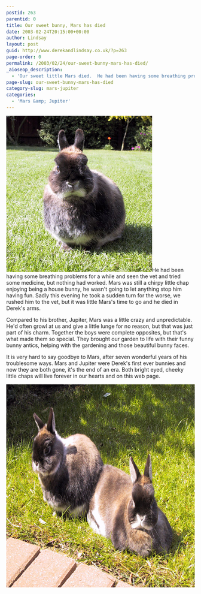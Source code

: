 ```yaml
---
postid: 263
parentid: 0
title: Our sweet bunny, Mars has died
date: 2003-02-24T20:15:00+00:00
author: Lindsay
layout: post
guid: http://www.derekandlindsay.co.uk/?p=263
page-order: 0
permalink: /2003/02/24/our-sweet-bunny-mars-has-died/
_aioseop_description:
  - 'Our sweet little Mars died.  He had been having some breathing problems for a while and seen the vet and tried some medicine, but nothing had worked.'
page-slug: our-sweet-bunny-mars-has-died
category-slug: mars-jupiter
categories:
  - 'Mars &amp; Jupiter'
---
```

<img class="alignright size-full wp-image-6700" title="Our dwarf bunny Mars" src="/wp-content/uploads/2003/02/post_5071_IMG.jpg" alt="Our dwarf bunny Mars" width="390" height="417" />He had been having some breathing problems for a while and seen the vet and tried some medicine, but nothing had worked. Mars was still a chirpy little chap enjoying being a house bunny, he wasn't going to let anything stop him having fun. Sadly this evening he took a sudden turn for the worse, we rushed him to the vet, but it was little Mars's time to go and he died in Derek's arms.

Compared to his brother, Jupiter, Mars was a little crazy and unpredictable. He'd often growl at us and give a little lunge for no reason, but that was just part of his charm. Together the boys were complete opposites, but that's what made them so special. They brought our garden to life with their funny bunny antics, helping with the gardening and those beautiful bunny faces.

It is very hard to say goodbye to Mars, after seven wonderful years of his troublesome ways. Mars and Jupiter were Derek's first ever bunnies and now they are both gone, it's the end of an era. Both bright eyed, cheeky little chaps will live forever in our hearts and on this web page.

<img class="aligncenter size-full wp-image-6707" title="Our dwarf bunnies, Mars and Jupiter relaxing in the garden" src="/wp-content/uploads/2003/02/post_4769_IMG.jpg" alt="Our dwarf bunnies, Mars and Jupiter relaxing in the garden" width="780" height="542" />